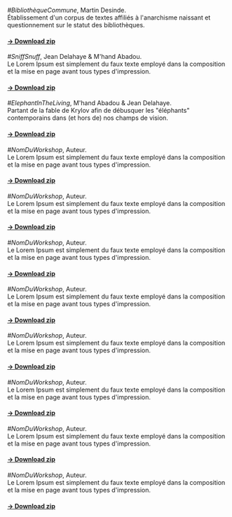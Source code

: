 *#BibliothèqueCommune*, Martin Desinde.  
Établissement d'un corpus de textes affiliés à l'anarchisme naissant et questionnement sur le statut des bibliothèques.  
#### [→ Download zip](http://artobserved.com/artimages/2011/03/Richard-Prince-American-Prayer-at-BNF-PARIS_48.jpg)  

*#SniffSnuff*, Jean Delahaye & M'hand Abadou.  
Le Lorem Ipsum est simplement du faux texte employé dans la composition et la mise en page avant tous types d'impression.  
#### [→ Download zip](http://artobserved.com/artimages/2011/03/Richard-Prince-American-Prayer-at-BNF-PARIS_48.jpg)  

*#ElephantInTheLiving*, M'hand Abadou & Jean Delahaye.  
Partant de la fable de Krylov afin de débusquer les "éléphants" contemporains dans (et hors de) nos champs de vision.  
#### [→ Download zip](http://artobserved.com/artimages/2011/03/Richard-Prince-American-Prayer-at-BNF-PARIS_48.jpg)  

*#NomDuWorkshop*, Auteur.  
Le Lorem Ipsum est simplement du faux texte employé dans la composition et la mise en page avant tous types d'impression.  
#### [→ Download zip](http://artobserved.com/artimages/2011/03/Richard-Prince-American-Prayer-at-BNF-PARIS_48.jpg)  

*#NomDuWorkshop*, Auteur.  
Le Lorem Ipsum est simplement du faux texte employé dans la composition et la mise en page avant tous types d'impression.  
#### [→ Download zip](http://artobserved.com/artimages/2011/03/Richard-Prince-American-Prayer-at-BNF-PARIS_48.jpg)  

*#NomDuWorkshop*, Auteur.  
Le Lorem Ipsum est simplement du faux texte employé dans la composition et la mise en page avant tous types d'impression.  
#### [→ Download zip](http://artobserved.com/artimages/2011/03/Richard-Prince-American-Prayer-at-BNF-PARIS_48.jpg)  

*#NomDuWorkshop*, Auteur.  
Le Lorem Ipsum est simplement du faux texte employé dans la composition et la mise en page avant tous types d'impression.  
#### [→ Download zip](http://artobserved.com/artimages/2011/03/Richard-Prince-American-Prayer-at-BNF-PARIS_48.jpg)  

*#NomDuWorkshop*, Auteur.  
Le Lorem Ipsum est simplement du faux texte employé dans la composition et la mise en page avant tous types d'impression.  
#### [→ Download zip](http://artobserved.com/artimages/2011/03/Richard-Prince-American-Prayer-at-BNF-PARIS_48.jpg)  

*#NomDuWorkshop*, Auteur.  
Le Lorem Ipsum est simplement du faux texte employé dans la composition et la mise en page avant tous types d'impression.  
#### [→ Download zip](http://artobserved.com/artimages/2011/03/Richard-Prince-American-Prayer-at-BNF-PARIS_48.jpg)  

*#NomDuWorkshop*, Auteur.  
Le Lorem Ipsum est simplement du faux texte employé dans la composition et la mise en page avant tous types d'impression.  
#### [→ Download zip](http://artobserved.com/artimages/2011/03/Richard-Prince-American-Prayer-at-BNF-PARIS_48.jpg)  

*#NomDuWorkshop*, Auteur.  
Le Lorem Ipsum est simplement du faux texte employé dans la composition et la mise en page avant tous types d'impression.  
#### [→ Download zip](http://artobserved.com/artimages/2011/03/Richard-Prince-American-Prayer-at-BNF-PARIS_48.jpg)  
